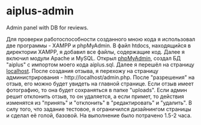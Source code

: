 # aiplus-admin
Admin panel with DB for reviews.

Для проверки работоспособности созданного мною кода я использовал две программы - XAMPP и phpMyAdmin.
В файл htdocs,  находящийся в директории XAMPP, я добавил все файлы, содержащие код. Далее я включил модули Apache и MySQL. Открыл [phpMyAdmin](http://localhost/phpmyadmin/), создал БД "aiplus" с импортом моего кода aiplus.sql. Далее я перешёл на страницу [localhost](http://localhost/index.php). После создания отзыва, я перехожу на страницу администрирования - http://localhost/admin.php. После "разрешения" на отзыв, его можно будет увидеть на главной странице. Если отзыв имеет фотографию, то она будет сохраняться в папке "uploads". Если админ решит отклонить отзыв, то он удаляется, а если примет, то действия изменятся из "принять" и "отклонить" в "редактировать" и "удалить".
В силу того, что задание тестовое, я ограничился дизайнингом страницы и сделал её голой, базовой.
На выполнение было потрачено 1.5-2 часа.
